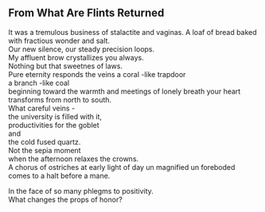From What Are Flints Returned
-----------------------------
It was a tremulous business of stalactite and vaginas. A loaf of bread baked with fractious wonder and salt.  
Our new silence, our steady precision loops.  
My affluent brow crystallizes you always.  
Nothing but that sweetnes of laws.  
Pure eternity responds the veins a coral -like trapdoor  
a branch -like coal  
beginning toward the warmth and meetings of lonely breath your heart transforms from north to south.  
What careful veins -  
the university is filled with it,  
productivities for the goblet  
and  
the cold fused quartz.  
Not the sepia moment  
when the afternoon relaxes the crowns.  
A chorus of ostriches at early light of day un magnified un foreboded  
comes to a halt before a mane.  
  
In the face of so many phlegms to positivity.  
What changes the props of honor?  
